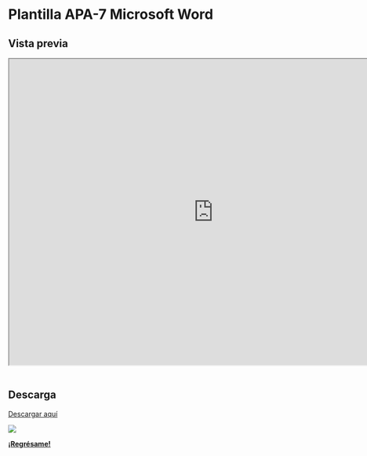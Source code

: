 # Plantilla APA-7 Microsoft Word

## Vista previa

<center><iframe src="https://drive.google.com/file/d/1dSIwJv5BhXfut_IVmhsTW-D7AH31EqW5/preview" width="832" height="624" allow="autoplay"></iframe></center>

<br>

## Descarga

[Descargar aquí](https://drive.google.com/file/d/1dSIwJv5BhXfut_IVmhsTW-D7AH31EqW5/view?usp=sharing)

![](https://img.shields.io/badge/License-CC\_BY--SA\_4.0-lightgrey.svg)

**[¡Regrésame!](/index)**